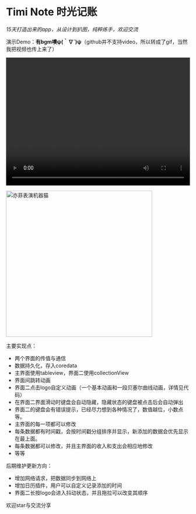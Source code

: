 # Timi Note 时光记账

*15天打造出来的app，从设计到扒图，纯粹练手，欢迎交流*

演示Demo：**有bgm噢ψ(｀∇´)ψ**（github并不支持video，所以转成了gif，当然我把视频也传上来了）

<video crossorigin="anonymous" loop="" controls  width="100%" height="350"><source src="./TimiDemo.mp4"></video>

<img src="TimiDemoGif.gif" width="400" height="400" alt="亦菲表演机器猫"/>
<br>

主要实现点：

* 两个界面的传值与通信
* 数据持久化，存入coredata
* 主界面使用tableview，界面二使用collectionView
* 界面间跳转动画
* 界面二点击logo自定义动画（一个基本动画和一段贝塞尔曲线动画，详情见代码）
* 在界面二界面滑动时键盘会自动隐藏，隐藏状态的键盘被点击后会自动弹出
* 界面二的键盘会有错误提示，已经尽力想到各种情况了，数值越位，小数点等。
* 主界面的每一项都可以修改
* 每条数据都有时间戳，会按时间戳分组排序并显示，新添加的数据会优先显示在最上面。
* 每条数据都可以修改，并且主界面的收入和支出会相应地修改
* 等等



后期维护更新方向：

* 增加网络请求，把数据同步到网络上
* 增加日历插件，用户可以自定义记录添加的时间
* 界面二长按logo会进入抖动状态，并且拖拉可以改变其顺序

欢迎star与交流分享